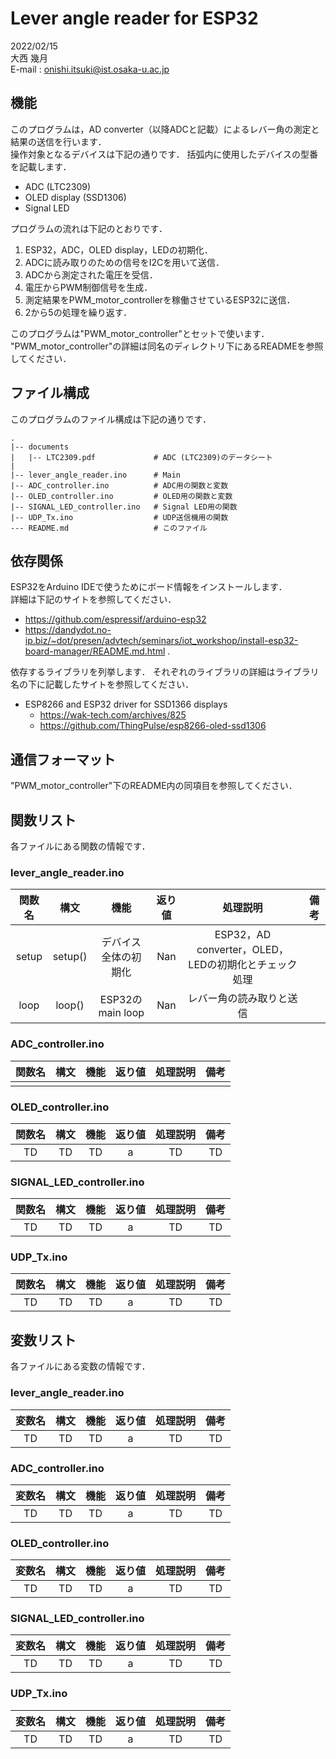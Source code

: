 # Lever angle reader for ESP32

2022/02/15 \
大西 幾月 \
E-mail : onishi.itsuki@ist.osaka-u.ac.jp

## 機能
このプログラムは，AD converter（以降ADCと記載）によるレバー角の測定と結果の送信を行います． \
操作対象となるデバイスは下記の通りです．
括弧内に使用したデバイスの型番を記載します．
  * ADC (LTC2309)
  * OLED display (SSD1306)
  * Signal LED

プログラムの流れは下記のとおりです．
  1. ESP32，ADC，OLED display，LEDの初期化．
  2. ADCに読み取りのための信号をI2Cを用いて送信．
  3. ADCから測定された電圧を受信．
  4. 電圧からPWM制御信号を生成．
  5. 測定結果をPWM_motor_controllerを稼働させているESP32に送信．
  6. 2から5の処理を繰り返す．

このプログラムは"PWM_motor_controller"とセットで使います．
"PWM_motor_controller"の詳細は同名のディレクトリ下にあるREADMEを参照してください．

## ファイル構成
このプログラムのファイル構成は下記の通りです．
```  
.  
|-- documents
|   |-- LTC2309.pdf             # ADC (LTC2309)のデータシート
|
|-- lever_angle_reader.ino      # Main
|-- ADC_controller.ino          # ADC用の関数と変数
|-- OLED_controller.ino         # OLED用の関数と変数
|-- SIGNAL_LED_controller.ino   # Signal LED用の関数
|-- UDP_Tx.ino                  # UDP送信機用の関数
--- README.md                   # このファイル
```


## 依存関係
ESP32をArduino IDEで使うためにボード情報をインストールします． \
詳細は下記のサイトを参照してください．
 * https://github.com/espressif/arduino-esp32
 * https://dandydot.no-ip.biz/~dot/presen/advtech/seminars/iot_workshop/install-esp32-board-manager/README.md.html .

依存するライブラリを列挙します．
それぞれのライブラリの詳細はライブラリ名の下に記載したサイトを参照してください．

  * ESP8266 and ESP32 driver for SSD1366 displays
    * https://wak-tech.com/archives/825
    * https://github.com/ThingPulse/esp8266-oled-ssd1306

## 通信フォーマット
"PWM_motor_controller"下のREADME内の同項目を参照してください．

## 関数リスト
各ファイルにある関数の情報です．

### lever_angle_reader.ino
| 関数名 | 構文 | 機能 | 返り値 | 処理説明 | 備考 |
| :---: | :---: | :---: | :---: | :---: | :---: |
| setup | setup() | デバイス全体の初期化 | Nan | ESP32，AD converter，OLED，LEDの初期化とチェック処理 |  |
| loop | loop() | ESP32のmain loop | Nan | レバー角の読み取りと送信 |  |

### ADC_controller.ino
| 関数名 | 構文 | 機能 | 返り値 | 処理説明 | 備考 |
| :---: | :---: | :---: | :---: | :---: | :---: |
|  |  |  |  |  |  |

### OLED_controller.ino
| 関数名 | 構文 | 機能 | 返り値 | 処理説明 | 備考 |
| :---: | :---: | :---: | :---: | :---: | :---: |
| TD | TD | TD | a | TD | TD |

### SIGNAL_LED_controller.ino
| 関数名 | 構文 | 機能 | 返り値 | 処理説明 | 備考 |
| :---: | :---: | :---: | :---: | :---: | :---: |
| TD | TD | TD | a | TD | TD |

### UDP_Tx.ino
| 関数名 | 構文 | 機能 | 返り値 | 処理説明 | 備考 |
| :---: | :---: | :---: | :---: | :---: | :---: |
| TD | TD | TD | a | TD | TD |


## 変数リスト
各ファイルにある変数の情報です．

### lever_angle_reader.ino
| 変数名 | 構文 | 機能 | 返り値 | 処理説明 | 備考 |
| :---: | :---: | :---: | :---: | :---: | :---: |
| TD | TD | TD | a | TD | TD |

### ADC_controller.ino
| 変数名 | 構文 | 機能 | 返り値 | 処理説明 | 備考 |
| :---: | :---: | :---: | :---: | :---: | :---: |
| TD | TD | TD | a | TD | TD |

### OLED_controller.ino
| 変数名 | 構文 | 機能 | 返り値 | 処理説明 | 備考 |
| :---: | :---: | :---: | :---: | :---: | :---: |
| TD | TD | TD | a | TD | TD |

### SIGNAL_LED_controller.ino
| 変数名 | 構文 | 機能 | 返り値 | 処理説明 | 備考 |
| :---: | :---: | :---: | :---: | :---: | :---: |
| TD | TD | TD | a | TD | TD |

### UDP_Tx.ino
| 変数名 | 構文 | 機能 | 返り値 | 処理説明 | 備考 |
| :---: | :---: | :---: | :---: | :---: | :---: |
| TD | TD | TD | a | TD | TD |


